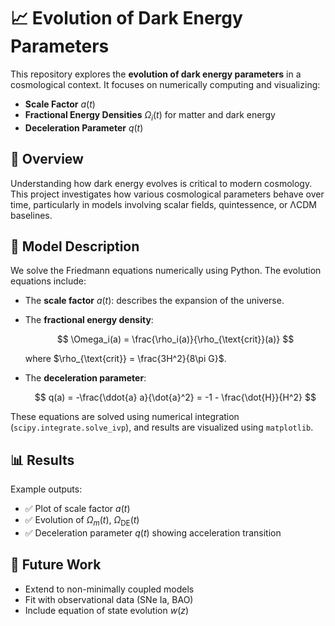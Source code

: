 # 📈 Evolution of Dark Energy Parameters

This repository explores the **evolution of dark energy parameters** in a cosmological context. It focuses on numerically computing and visualizing:

* **Scale Factor** $a(t)$
* **Fractional Energy Densities** $\Omega_i(t)$ for matter and dark energy
* **Deceleration Parameter** $q(t)$

## 🧠 Overview

Understanding how dark energy evolves is critical to modern cosmology. This project investigates how various cosmological parameters behave over time, particularly in models involving scalar fields, quintessence, or ΛCDM baselines.

## 🧲 Model Description

We solve the Friedmann equations numerically using Python. The evolution equations include:

* The **scale factor** $a(t)$: describes the expansion of the universe.
* The **fractional energy density**:

  $$
  \Omega_i(a) = \frac{\rho_i(a)}{\rho_{\text{crit}}(a)}
  $$

  where $\rho_{\text{crit}} = \frac{3H^2}{8\pi G}$.
* The **deceleration parameter**:

  $$
  q(a) = -\frac{\ddot{a} a}{\dot{a}^2} = -1 - \frac{\dot{H}}{H^2}
  $$

These equations are solved using numerical integration (`scipy.integrate.solve_ivp`), and results are visualized using `matplotlib`.



## 📊 Results

Example outputs:

* ✅ Plot of scale factor $a(t)$
* ✅ Evolution of $\Omega_m(t)$, $\Omega_{\text{DE}}(t)$
* ✅ Deceleration parameter $q(t)$ showing acceleration transition


## 🧭 Future Work

* Extend to non-minimally coupled models
* Fit with observational data (SNe Ia, BAO)
* Include equation of state evolution $w(z)$

